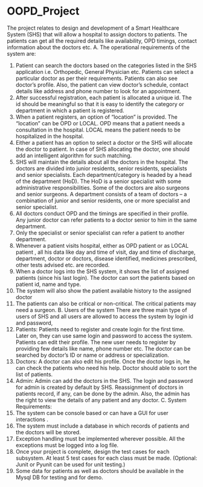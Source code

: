 # OOPD_Project
The project relates to design and development of a Smart Healthcare System (SHS) that will allow a
hospital to assign doctors to patients. The patients can get all the required details like availability, OPD
timings, contact information about the doctors etc.
A. The operational requirements of the system are:
1. Patient can search the doctors based on the categories listed in the SHS application i.e.
Orthopedic, General Physician etc. Patients can select a particular doctor as per their
requirements. Patients can also see doctor’s profile. Also, the patient can view doctor’s
schedule, contact details like address and phone number to look for an appointment.
2. After successful registration, each patient is allocated a unique id. The id should be meaningful
so that it is easy to identify the category or department in which a patient is registered.
3. When a patient registers, an option of “location” is provided. The “location” can be OPD or
LOCAL. OPD means that a patient needs a consultation in the hospital. LOCAL means the patient
needs to be hospitalized in the hospital.
4. Either a patient has an option to select a doctor or the SHS will allocate the doctor to patient. In
case of SHS allocating the doctor, one should add an intelligent algorithm for such matching.
5. SHS will maintain the details about all the doctors in the hospital. The doctors are divided into
junior residents, senior residents, specialists and senior specialists. Each department/category is
headed by a head of the department (HoD). The HoD is a senior specialist with some
administrative responsibilities. Some of the doctors are also surgeons and senior surgeons. A
department consists of a team of doctors – a combination of junior and senior residents, one or
more specialist and senior specialist.
6. All doctors conduct OPD and the timings are specified in their profile. Any junior doctor can refer
patients to a doctor senior to him in the same department.
7. Only the specialist or senior specialist can refer a patient to another department.
8. Whenever a patient visits hospital, either as OPD patient or as LOCAL patient , all his data like
day and time of visit, day and time of discharge, department, doctor or doctors, disease
identified, medicines prescribed, other tests advised etc. are recorded.
9. When a doctor logs into the SHS system, it shows the list of assigned patients (since his last
login). The doctor can sort the patients based on patient id, name and type.
10. The system will also show the patient available history to the assigned doctor
11. The patients can also be critical or non-critical. The critical patients may need a surgeon.
B. Users of the system
There are three main type of users of SHS and all users are allowed to access the system by login
id and password,
1. Patients: Patients need to register and create login for the first time. Later on, they can use
same login and password to access the system. Patients can edit their profile. The new user
needs to register by providing few details like name, phone number etc. The doctor can be
searched by doctor’s ID or name or address or specialization.
2. Doctors: A doctor can also edit his profile. Once the doctor logs in, he can check the patients
who need his help. Doctor should able to sort the list of patients.
3. Admin: Admin can add the doctors in the SHS. The login and password for admin is created
by default by SHS. Reassignment of doctors in patients record, if any, can be done by the
admin. Also, the admin has the right to view the details of any patient and any doctor.
C. System Requirements:
1. The system can be console based or can have a GUI for user interactions .
2. The system must include a database in which records of patients and the doctors will be
stored.
3. Exception handling must be implemented wherever possible. All the exceptions must be
logged into a log file.
4. Once your project is complete, design the test cases for each subsystem. At least 5 test
cases for each class must be made. (Optional: Junit or Pyunit can be used for unit testing.)
5. Some data for patients as well as doctors should be available in the Mysql DB for testing and
for demo.

